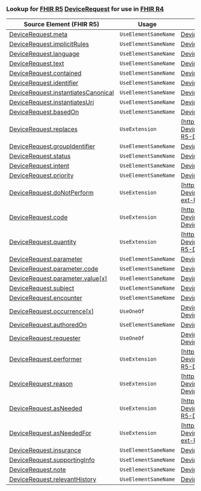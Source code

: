 ### Lookup for [FHIR R5](https://hl7.org/fhir/R5/) [DeviceRequest](https://hl7.org/fhir/R5/DeviceRequest.html) for use in [FHIR R4](https://hl7.org/fhir/R4/)

| Source Element (FHIR R5) | Usage | Target |
| -------------- | ----- | ------ |
| [DeviceRequest.meta](https://hl7.org/fhir/R5/DeviceRequest.html#resource) | `UseElementSameName` | [DeviceRequest.meta](https://hl7.org/fhir/R4/DeviceRequest.html#resource) |
| [DeviceRequest.implicitRules](https://hl7.org/fhir/R5/DeviceRequest.html#resource) | `UseElementSameName` | [DeviceRequest.implicitRules](https://hl7.org/fhir/R4/DeviceRequest.html#resource) |
| [DeviceRequest.language](https://hl7.org/fhir/R5/DeviceRequest.html#resource) | `UseElementSameName` | [DeviceRequest.language](https://hl7.org/fhir/R4/DeviceRequest.html#resource) |
| [DeviceRequest.text](https://hl7.org/fhir/R5/DeviceRequest.html#resource) | `UseElementSameName` | [DeviceRequest.text](https://hl7.org/fhir/R4/DeviceRequest.html#resource) |
| [DeviceRequest.contained](https://hl7.org/fhir/R5/DeviceRequest.html#resource) | `UseElementSameName` | [DeviceRequest.contained](https://hl7.org/fhir/R4/DeviceRequest.html#resource) |
| [DeviceRequest.identifier](https://hl7.org/fhir/R5/DeviceRequest.html#resource) | `UseElementSameName` | [DeviceRequest.identifier](https://hl7.org/fhir/R4/DeviceRequest.html#resource) |
| [DeviceRequest.instantiatesCanonical](https://hl7.org/fhir/R5/DeviceRequest.html#resource) | `UseElementSameName` | [DeviceRequest.instantiatesCanonical](https://hl7.org/fhir/R4/DeviceRequest.html#resource) |
| [DeviceRequest.instantiatesUri](https://hl7.org/fhir/R5/DeviceRequest.html#resource) | `UseElementSameName` | [DeviceRequest.instantiatesUri](https://hl7.org/fhir/R4/DeviceRequest.html#resource) |
| [DeviceRequest.basedOn](https://hl7.org/fhir/R5/DeviceRequest.html#resource) | `UseElementSameName` | [DeviceRequest.basedOn](https://hl7.org/fhir/R4/DeviceRequest.html#resource) |
| [DeviceRequest.replaces](https://hl7.org/fhir/R5/DeviceRequest.html#resource) | `UseExtension` | [http://hl7.org/fhir/5.0/StructureDefinition/extension-DeviceRequest.replaces](StructureDefinition-ext-R5-DeviceRequest.replaces.html) |
| [DeviceRequest.groupIdentifier](https://hl7.org/fhir/R5/DeviceRequest.html#resource) | `UseElementSameName` | [DeviceRequest.groupIdentifier](https://hl7.org/fhir/R4/DeviceRequest.html#resource) |
| [DeviceRequest.status](https://hl7.org/fhir/R5/DeviceRequest.html#resource) | `UseElementSameName` | [DeviceRequest.status](https://hl7.org/fhir/R4/DeviceRequest.html#resource) |
| [DeviceRequest.intent](https://hl7.org/fhir/R5/DeviceRequest.html#resource) | `UseElementSameName` | [DeviceRequest.intent](https://hl7.org/fhir/R4/DeviceRequest.html#resource) |
| [DeviceRequest.priority](https://hl7.org/fhir/R5/DeviceRequest.html#resource) | `UseElementSameName` | [DeviceRequest.priority](https://hl7.org/fhir/R4/DeviceRequest.html#resource) |
| [DeviceRequest.doNotPerform](https://hl7.org/fhir/R5/DeviceRequest.html#resource) | `UseExtension` | [http://hl7.org/fhir/5.0/StructureDefinition/extension-DeviceRequest.doNotPerform](StructureDefinition-ext-R5-DeviceRequest.doNotPerform.html) |
| [DeviceRequest.code](https://hl7.org/fhir/R5/DeviceRequest.html#resource) | `UseExtension` | [http://hl7.org/fhir/5.0/StructureDefinition/extension-DeviceRequest.code](StructureDefinition-ext-R5-DeviceRequest.code.html) |
| [DeviceRequest.quantity](https://hl7.org/fhir/R5/DeviceRequest.html#resource) | `UseExtension` | [http://hl7.org/fhir/5.0/StructureDefinition/extension-DeviceRequest.quantity](StructureDefinition-ext-R5-DeviceRequest.quantity.html) |
| [DeviceRequest.parameter](https://hl7.org/fhir/R5/DeviceRequest.html#resource) | `UseElementSameName` | [DeviceRequest.parameter](https://hl7.org/fhir/R4/DeviceRequest.html#resource) |
| [DeviceRequest.parameter.code](https://hl7.org/fhir/R5/DeviceRequest.html#resource) | `UseElementSameName` | [DeviceRequest.parameter.code](https://hl7.org/fhir/R4/DeviceRequest.html#resource) |
| [DeviceRequest.parameter.value[x]](https://hl7.org/fhir/R5/DeviceRequest.html#resource) | `UseElementSameName` | [DeviceRequest.parameter.value[x]](https://hl7.org/fhir/R4/DeviceRequest.html#resource) |
| [DeviceRequest.subject](https://hl7.org/fhir/R5/DeviceRequest.html#resource) | `UseElementSameName` | [DeviceRequest.subject](https://hl7.org/fhir/R4/DeviceRequest.html#resource) |
| [DeviceRequest.encounter](https://hl7.org/fhir/R5/DeviceRequest.html#resource) | `UseElementSameName` | [DeviceRequest.encounter](https://hl7.org/fhir/R4/DeviceRequest.html#resource) |
| [DeviceRequest.occurrence[x]](https://hl7.org/fhir/R5/DeviceRequest.html#resource) | `UseOneOf` | [DeviceRequest.occurrence[x]](https://hl7.org/fhir/R4/DeviceRequest.html#resource)<br />[DeviceRequest.occurrence[x]](https://hl7.org/fhir/R4/DeviceRequest.html#resource) |
| [DeviceRequest.authoredOn](https://hl7.org/fhir/R5/DeviceRequest.html#resource) | `UseElementSameName` | [DeviceRequest.authoredOn](https://hl7.org/fhir/R4/DeviceRequest.html#resource) |
| [DeviceRequest.requester](https://hl7.org/fhir/R5/DeviceRequest.html#resource) | `UseOneOf` | [DeviceRequest.requester](https://hl7.org/fhir/R4/DeviceRequest.html#resource)<br />[DeviceRequest.requester](https://hl7.org/fhir/R4/DeviceRequest.html#resource) |
| [DeviceRequest.performer](https://hl7.org/fhir/R5/DeviceRequest.html#resource) | `UseExtension` | [http://hl7.org/fhir/5.0/StructureDefinition/extension-DeviceRequest.performer](StructureDefinition-ext-R5-DeviceRequest.performer.html) |
| [DeviceRequest.reason](https://hl7.org/fhir/R5/DeviceRequest.html#resource) | `UseExtension` | [http://hl7.org/fhir/5.0/StructureDefinition/extension-DeviceRequest.reason](StructureDefinition-ext-R5-DeviceRequest.reason.html) |
| [DeviceRequest.asNeeded](https://hl7.org/fhir/R5/DeviceRequest.html#resource) | `UseExtension` | [http://hl7.org/fhir/5.0/StructureDefinition/extension-DeviceRequest.asNeeded](StructureDefinition-ext-R5-DeviceRequest.asNeeded.html) |
| [DeviceRequest.asNeededFor](https://hl7.org/fhir/R5/DeviceRequest.html#resource) | `UseExtension` | [http://hl7.org/fhir/5.0/StructureDefinition/extension-DeviceRequest.asNeededFor](StructureDefinition-ext-R5-DeviceRequest.asNeededFor.html) |
| [DeviceRequest.insurance](https://hl7.org/fhir/R5/DeviceRequest.html#resource) | `UseElementSameName` | [DeviceRequest.insurance](https://hl7.org/fhir/R4/DeviceRequest.html#resource) |
| [DeviceRequest.supportingInfo](https://hl7.org/fhir/R5/DeviceRequest.html#resource) | `UseElementSameName` | [DeviceRequest.supportingInfo](https://hl7.org/fhir/R4/DeviceRequest.html#resource) |
| [DeviceRequest.note](https://hl7.org/fhir/R5/DeviceRequest.html#resource) | `UseElementSameName` | [DeviceRequest.note](https://hl7.org/fhir/R4/DeviceRequest.html#resource) |
| [DeviceRequest.relevantHistory](https://hl7.org/fhir/R5/DeviceRequest.html#resource) | `UseElementSameName` | [DeviceRequest.relevantHistory](https://hl7.org/fhir/R4/DeviceRequest.html#resource) |
